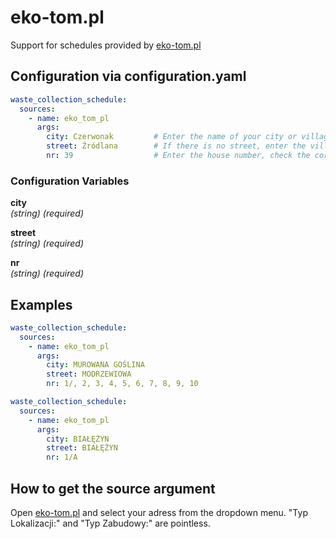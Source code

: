 # eko-tom.pl 

Support for schedules provided by [eko-tom.pl](https://eko-tom.pl/)

## Configuration via configuration.yaml

```yaml
waste_collection_schedule:
  sources:
    - name: eko_tom_pl
      args:
        city: Czerwonak         # Enter the name of your city or village
        street: Źródlana        # If there is no street, enter the village name
        nr: 39                  # Enter the house number, check the correct nr of your home at eko-tom.pl/harmonogramy-odbiorow/
```

### Configuration Variables

**city**  
*(string) (required)*

**street**  
*(string) (required)*

**nr**  
*(string) (required)*

## Examples

```yaml
waste_collection_schedule:
  sources:
    - name: eko_tom_pl
      args:
        city: MUROWANA GOŚLINA
        street: MODRZEWIOWA
        nr: 1/, 2, 3, 4, 5, 6, 7, 8, 9, 10
```

```yaml
waste_collection_schedule:
  sources:
    - name: eko_tom_pl
      args:
        city: BIAŁĘŻYN
        street: BIAŁĘŻYN
        nr: 1/A
```

## How to get the source argument

Open [eko-tom.pl](https://eko-tom.pl/harmonogramy-odbiorow/) and select your adress from the dropdown menu. "Typ Lokalizacji:" and "Typ Zabudowy:" are pointless.
